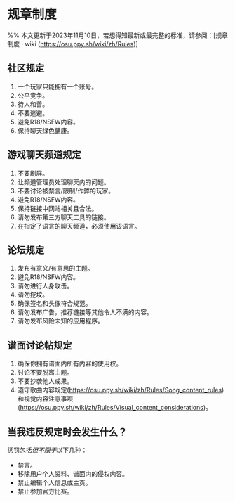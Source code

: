 # 规章制度
%% 本文更新于2023年11月10日，若想得知最新或最完整的标准，请参阅：[规章制度 · wiki (https://osu.ppy.sh/wiki/zh/Rules)]
## 社区规定
1. 一个玩家只能拥有一个账号。
2. 公平竞争。
3. 待人和善。
4. 不要逃避。
5. 避免R18/NSFW内容。
6. 保持聊天绿色健康。
## 游戏聊天频道规定
1. 不要刷屏。
2. 让频道管理员处理聊天内的问题。
3. 不要讨论被禁言/限制/作弊的玩家。
4. 避免R18/NSFW内容。
5. 保持链接中网站相关且合法。
6. 请勿发布第三方聊天工具的链接。
7. 在指定了语言的聊天频道，必须使用该语言。
## 论坛规定
1. 发布有意义/有意思的主题。
2. 避免R18/NSFW内容。
3. 请勿进行人身攻击。
4. 请勿挖坟。
5. 确保签名和头像符合规范。
6. 请勿发布广告，推荐链接等其他令人不满的内容。
7. 请勿发布风险未知的应用程序。
## 谱面讨论帖规定
1. 确保你拥有谱面内所有内容的使用权。
2. 讨论不要脱离主题。
3. 不要抄袭他人成果。
4. 遵守歌曲内容规定(https://osu.ppy.sh/wiki/zh/Rules/Song_content_rules)和视觉内容注意事项(https://osu.ppy.sh/wiki/zh/Rules/Visual_content_considerations)。
## 当我违反规定时会发生什么？
惩罚包括*但不限于*以下几种：
- 禁言。
- 移除用户个人资料、谱面内的侵权内容。
- 禁止编辑个人信息或主页。
- 禁止参加官方比赛。
